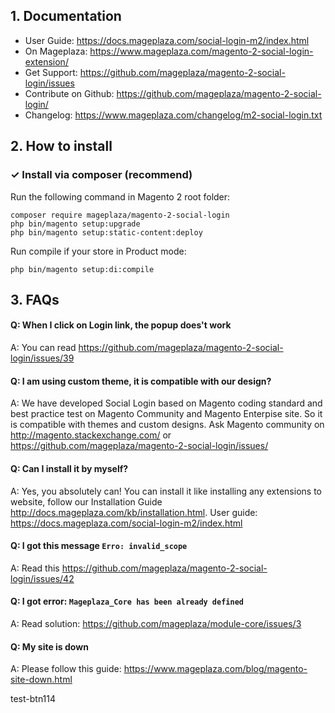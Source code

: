 ## 1. Documentation

- User Guide: https://docs.mageplaza.com/social-login-m2/index.html
- On Mageplaza: https://www.mageplaza.com/magento-2-social-login-extension/
- Get Support: https://github.com/mageplaza/magento-2-social-login/issues
- Contribute on Github: https://github.com/mageplaza/magento-2-social-login/
- Changelog: https://www.mageplaza.com/changelog/m2-social-login.txt

## 2. How to install

### ✓ Install via composer (recommend)

Run the following command in Magento 2 root folder:

```
composer require mageplaza/magento-2-social-login
php bin/magento setup:upgrade
php bin/magento setup:static-content:deploy
```

Run compile if your store in Product mode:

```
php bin/magento setup:di:compile
```


## 3. FAQs

#### Q: When I click on Login link, the popup does't work
A: You can read https://github.com/mageplaza/magento-2-social-login/issues/39

#### Q: I am using custom theme, it is compatible with our design?
A: We have developed Social Login based on Magento coding standard and best practice test on Magento Community and Magento Enterpise site. So it is compatible with themes and custom designs. Ask Magento community on http://magento.stackexchange.com/ or https://github.com/mageplaza/magento-2-social-login/issues/

#### Q: Can I install it by myself?
A: Yes, you absolutely can! You can install it like installing any extensions to website, follow our Installation Guide http://docs.mageplaza.com/kb/installation.html. User guide: https://docs.mageplaza.com/social-login-m2/index.html

#### Q: I got this message `Erro: invalid_scope`
A: Read this https://github.com/mageplaza/magento-2-social-login/issues/42

#### Q: I got error: `Mageplaza_Core has been already defined`
A: Read solution: https://github.com/mageplaza/module-core/issues/3

#### Q: My site is down
A: Please follow this guide: https://www.mageplaza.com/blog/magento-site-down.html

test-btn114
